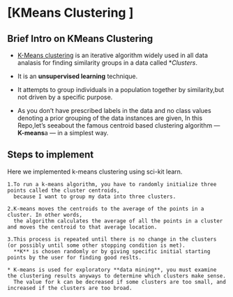 # [KMeans Clustering ]

## Brief Intro on KMeans Clustering
* [K-Means clustering](https://en.wikipedia.org/wiki/K-means_clustering) is an iterative algorithm widely used in all data analasis for       finding similarity groups in a data called *_Clusters_.

* It is an **unsupervised learning** technique.

* It attempts to group individuals in a population together by similarity,but not driven by a specific purpose. 

* As you don’t have prescribed labels in the data and no class values denoting a prior grouping of the data instances are given, 
	In this Repo,let’s seeabout the famous centroid based clustering algorithm — **K-means**a — in a simplest way.

## Steps to implement

Here we implemented k-means clustering using sci-kit learn.
    
    1.To run a k-means algorithm, you have to randomly initialize three points called the cluster centroids,
      because I want to group my data into three clusters. 

    2.K-means moves the centroids to the average of the points in a cluster. In other words, 
      the algorithm calculates the average of all the points in a cluster and moves the centroid to that average location.

    3.This process is repeated until there is no change in the clusters (or possibly until some other stopping condition is met).
      **K** is chosen randomly or by giving specific initial starting points by the user for finding good reslts.

    * K-means is used for exploratory **data mining**, you must examine the clustering results anyways to determine which clusters make sense. 
      The value for k can be decreased if some clusters are too small, and increased if the clusters are too broad.
